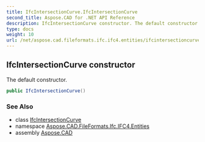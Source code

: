 ```yaml
---
title: IfcIntersectionCurve.IfcIntersectionCurve
second_title: Aspose.CAD for .NET API Reference
description: IfcIntersectionCurve constructor. The default constructor
type: docs
weight: 10
url: /net/aspose.cad.fileformats.ifc.ifc4.entities/ifcintersectioncurve/ifcintersectioncurve/
---
```

## IfcIntersectionCurve constructor

The default constructor.

```csharp
public IfcIntersectionCurve()
```

### See Also

* class [IfcIntersectionCurve](../)
* namespace [Aspose.CAD.FileFormats.Ifc.IFC4.Entities](../../ifcintersectioncurve/)
* assembly [Aspose.CAD](../../../)


